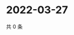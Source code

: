 # 2022-03-27

共 0 条

<!-- BEGIN WEIBO -->
<!-- 最后更新时间 Sun Mar 27 2022 19:10:37 GMT+0800 (China Standard Time) -->

<!-- END WEIBO -->
